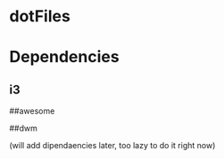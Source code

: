 # dotFiles

# Dependencies
## i3

##awesome 

##dwm

(will add dipendaencies later, too lazy to do it right now)

